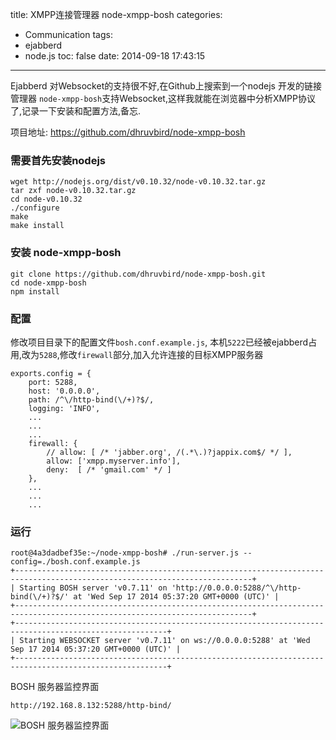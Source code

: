 title: XMPP连接管理器 node-xmpp-bosh
categories:
  - Communication
tags:
  - ejabberd
  - node.js
toc: false
date: 2014-09-18 17:43:15
---

Ejabberd 对Websocket的支持很不好,在Github上搜索到一个nodejs 开发的链接管理器 `node-xmpp-bosh`支持Websocket,这样我就能在浏览器中分析XMPP协议了,记录一下安装和配置方法,备忘.

项目地址: https://github.com/dhruvbird/node-xmpp-bosh

<!-- more -->

### 需要首先安装nodejs

```
wget http://nodejs.org/dist/v0.10.32/node-v0.10.32.tar.gz
tar zxf node-v0.10.32.tar.gz
cd node-v0.10.32
./configure
make
make install
```

### 安装 node-xmpp-bosh

```
git clone https://github.com/dhruvbird/node-xmpp-bosh.git
cd node-xmpp-bosh
npm install
```

### 配置

修改项目目录下的配置文件`bosh.conf.example.js`, 本机`5222`已经被ejabberd占用,改为`5288`,修改`firewall`部分,加入允许连接的目标XMPP服务器

```
exports.config = {
    port: 5288,
    host: '0.0.0.0',
    path: /^\/http-bind(\/+)?$/,
    logging: 'INFO',
    ...
    ...
    ...
    firewall: {
        // allow: [ /* 'jabber.org', /(.*\.)?jappix.com$/ */ ],
        allow: ['xmpp.myserver.info'],
        deny:  [ /* 'gmail.com' */ ]
    },
    ...
    ...
    ...
```

### 运行

```
root@4a3dadbef35e:~/node-xmpp-bosh# ./run-server.js --config=./bosh.conf.example.js
+---------------------------------------------------------------------------------------------------------------------------+
| Starting BOSH server 'v0.7.11' on 'http://0.0.0.0:5288/^\/http-bind(\/+)?$/' at 'Wed Sep 17 2014 05:37:20 GMT+0000 (UTC)' |
+---------------------------------------------------------------------------------------------------------------------------+
+--------------------------------------------------------------------------------------------------------+
| Starting WEBSOCKET server 'v0.7.11' on ws://0.0.0.0:5288' at 'Wed Sep 17 2014 05:37:20 GMT+0000 (UTC)' |
+--------------------------------------------------------------------------------------------------------+
```

BOSH 服务器监控界面

```
http://192.168.8.132:5288/http-bind/
```

![BOSH 服务器监控界面][1]

  [1]: /assets/images/90108E4F-DCDF-4D1F-8A7D-25757F1ED2C7.png